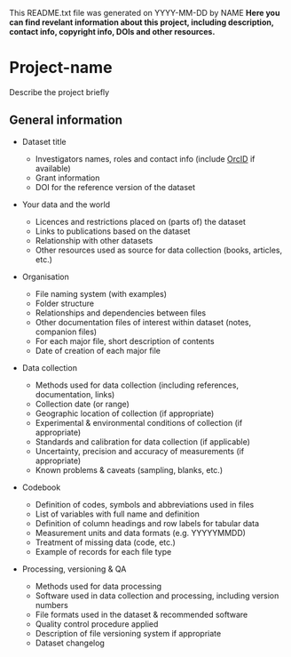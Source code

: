 This README.txt file was generated on YYYY-MM-DD by NAME
**Here you can find revelant information about this project, including
description, contact info, copyright info, DOIs and other resources.**

# Project-name
Describe the project briefly

## General information

-   Dataset title

    -   Investigators names, roles and contact info (include [OrcID](http://libguides.graduateinstitute.ch/metrics/orcid) if available)
    -   Grant information
    -   DOI for the reference version of the dataset

-   Your data and the world
    -   Licences and restrictions placed on (parts of) the dataset
    -   Links to publications based on the dataset
    -   Relationship with other datasets
    -   Other resources used as source for data collection (books, articles, etc.)
-   Organisation
    -   File naming system (with examples)
    -   Folder structure
    -   Relationships and dependencies between files
    -   Other documentation files of interest within dataset (notes, companion files)
    -   For each major file, short description of contents
    -   Date of creation of each major file
-   Data collection
    -   Methods used for data collection (including references, documentation, links)
    -   Collection date (or range)
    -   Geographic location of collection (if appropriate)
    -   Experimental & environmental conditions of collection (if appropriate)
    -   Standards and calibration for data collection (if applicable)
    -   Uncertainty, precision and accuracy of measurements (if appropriate)
    -   Known problems & caveats (sampling, blanks, etc.)
-   Codebook
    -   Definition of codes, symbols and abbreviations used in files
    -   List of variables with full name and definition
    -   Definition of column headings and row labels for tabular data
    -   Measurement units and data formats (e.g. YYYYYMMDD)
    -   Treatment of missing data (code, etc.)
    -   Example of records for each file type
-   Processing, versioning & QA
    -   Methods used for data processing
    -   Software used in data collection and processing, including version numbers
    -   File formats used in the dataset & recommended software
    -   Quality control procedure applied
    -   Description of file versioning system if appropriate
    -   Dataset changelog

